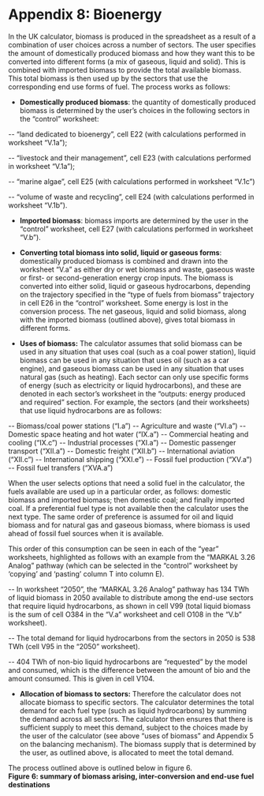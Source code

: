 # Appendix 8: Bioenergy
In the UK calculator, biomass is produced in the spreadsheet as a result of a combination of user choices across a number of sectors. The user specifies the amount of domestically produced biomass and how they want this to be converted into different forms (a mix of gaseous, liquid and solid). This is combined with imported biomass to provide the total available biomass. This total biomass is then used up by the sectors that use the corresponding end use forms of fuel. The process works as follows:
- **Domestically produced biomass**: the quantity of domestically produced biomass is determined by the user’s choices in the following sectors in the “control” worksheet: 

-- “land dedicated to bioenergy”, cell E22 (with calculations performed in worksheet “V.1a”);

-- “livestock and their management”, cell E23 (with calculations performed in worksheet “V.1a”);

-- “marine algae”, cell E25 (with calculations performed in worksheet “V.1c”)

-- “volume of waste and recycling”, cell E24 (with calculations performed in worksheet “V.1b”).

- **Imported biomass**: biomass imports are determined by the user in the “control” worksheet, cell E27 (with calculations performed in worksheet “V.b”).

- **Converting total biomass into solid, liquid or gaseous forms**: domestically produced biomass is combined and drawn into the worksheet “V.a” as either dry or wet biomass and waste, gaseous waste or first- or second-generation energy crop inputs. The biomass is converted into either solid, liquid or gaseous hydrocarbons, depending on the trajectory specified in the “type of fuels from biomass” trajectory in cell E26 in the “control” worksheet. Some energy is lost in the conversion process. The net gaseous, liquid and solid biomass, along with the imported biomass (outlined above), gives total biomass in different forms.

- **Uses of biomass:** The calculator assumes that solid biomass can be used in any situation that uses coal (such as a coal power station), liquid biomass can be used in any situation that uses oil (such as a car engine), and gaseous biomass can be used in any situation that uses natural gas (such as heating). Each sector can only use specific forms of energy (such as electricity or liquid hydrocarbons), and these are denoted in each sector’s worksheet in the “outputs: energy produced and required” section. For example, the sectors (and their worksheets) that use liquid hydrocarbons are as follows: 

-- Biomass/coal power stations (“I.a”)
-- Agriculture and waste (“VI.a”)
-- Domestic space heating and hot water (“IX.a”)
-- Commercial heating and cooling (“IX.c”)
-- Industrial processes (“XI.a”)
-- Domestic passenger transport (“XII.a”)
-- Domestic freight (“XII.b”)
-- International aviation (“XII.c”)
-- International shipping (“XXI.e”)
-- Fossil fuel production (“XV.a”)
-- Fossil fuel transfers (“XVA.a”)

When the user selects options that need a solid fuel in the calculator, the fuels available are used up in a particular order, as follows: domestic biomass and imported biomass; then domestic coal; and finally imported coal. If a preferential fuel type is not available then the calculator uses the next type. The same order of preference is assumed for oil and liquid biomass and for natural gas and gaseous biomass, where biomass is used ahead of fossil fuel sources when it is available. 

This order of this consumption can be seen in each of the “year” worksheets, highlighted as follows with an example from the “MARKAL 3.26 Analog” pathway (which can be selected in the “control” worksheet by ‘copying’ and ‘pasting’ column T into column E).

-- In worksheet “2050”, the “MARKAL 3.26 Analog” pathway has 
134 TWh of liquid biomass in 2050 available to distribute among the end-use sectors that require liquid hydrocarbons, as shown in cell V99 (total liquid biomass is the sum of cell O384 in the “V.a” worksheet and cell O108 in the “V.b” worksheet).

-- The total demand for liquid hydrocarbons from the sectors in 2050 is 538 TWh (cell V95 in the “2050” worksheet).

-- 404 TWh of non-bio liquid hydrocarbons are “requested” by the model and consumed, which is the difference between the amount of bio and the amount consumed. This is given in cell V104.

- **Allocation of biomass to sectors:** Therefore the calculator does not allocate biomass to specific sectors. The calculator determines the total demand for each fuel type (such as liquid hydrocarbons) by summing the demand across all sectors. The calculator then ensures that there is sufficient supply to meet this demand, subject to the choices made by the user of the calculator (see above “uses of biomass” and Appendix 5 on the balancing mechanism). The biomass supply that is determined by the user, as outlined above, is allocated to meet the total demand.

The process outlined above is outlined below in figure 6.  
**Figure** **6: summary of biomass arising, inter-conversion and end-use fuel** **destinations**



